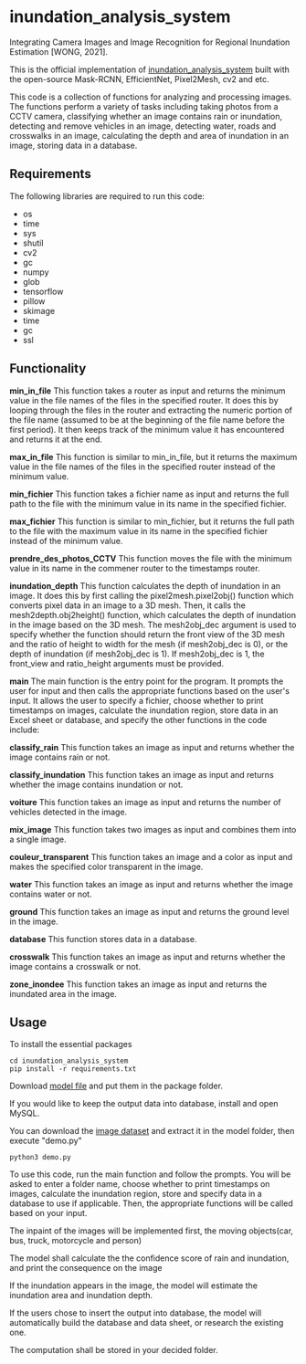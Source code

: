# inundation_analysis_system
Integrating Camera Images and Image Recognition for Regional Inundation Estimation [WONG, 2021].

This is the official  implementation of [inundation_analysis_system](https://ndltd.ncl.edu.tw/cgi-bin/gs32/gsweb.cgi/login?o=dnclcdr&s=id=%22109NYCU5015050%22.&searchmode=basic) built with the open-source Mask-RCNN, EfficientNet, Pixel2Mesh, cv2 and etc.

This code is a collection of functions for analyzing and processing images. The functions perform a variety of tasks including taking photos from a CCTV camera, classifying whether an image contains rain or inundation,  detecting and remove vehicles in an image, detecting water, roads and crosswalks in an image, calculating the depth and area of inundation in an image, storing data in a database.

## Requirements
The following libraries are required to run this code:

* os
* time
* sys
* shutil
* cv2
* gc
* numpy
* glob
* tensorflow
* pillow
* skimage
* time
* gc
* ssl

## Functionality
**min_in_file**
This function takes a router as input and returns the minimum value in the file names of the files in the specified router. It does this by looping through the files in the router and extracting the numeric portion of the file name (assumed to be at the beginning of the file name before the first period). It then keeps track of the minimum value it has encountered and returns it at the end.

**max_in_file**
This function is similar to min_in_file, but it returns the maximum value in the file names of the files in the specified router instead of the minimum value.

**min_fichier**
This function takes a fichier name as input and returns the full path to the file with the minimum value in its name in the specified fichier.

**max_fichier**
This function is similar to min_fichier, but it returns the full path to the file with the maximum value in its name in the specified fichier instead of the minimum value.

**prendre_des_photos_CCTV**
This function moves the file with the minimum value in its name in the commener router to the timestamps router.

**inundation_depth**
This function calculates the depth of inundation in an image. It does this by first calling the pixel2mesh.pixel2obj() function which converts pixel data in an image to a 3D mesh. Then, it calls the mesh2depth.obj2height() function, which calculates the depth of inundation in the image based on the 3D mesh. The mesh2obj_dec argument is used to specify whether the function should return the front view of the 3D mesh and the ratio of height to width for the mesh (if mesh2obj_dec is 0), or the depth of inundation (if mesh2obj_dec is 1). If mesh2obj_dec is 1, the front_view and ratio_height arguments must be provided.

**main**
The main function is the entry point for the program. It prompts the user for input and then calls the appropriate functions based on the user's input. It allows the user to specify a fichier, choose whether to print timestamps on images, calculate the inundation region, store data in an Excel sheet or database, and specify the other functions in the code include:

**classify_rain**
This function takes an image as input and returns whether the image contains rain or not.

**classify_inundation**
This function takes an image as input and returns whether the image contains inundation or not.

**voiture**
This function takes an image as input and returns the number of vehicles detected in the image.

**mix_image**
This function takes two images as input and combines them into a single image.

**couleur_transparent**
This function takes an image and a color as input and makes the specified color transparent in the image.

**water**
This function takes an image as input and returns whether the image contains water or not.

**ground**
This function takes an image as input and returns the ground level in the image.

**database**
This function stores data in a database.

**crosswalk**
This function takes an image as input and returns whether the image contains a crosswalk or not.

**zone_inondee**
This function takes an image as input and returns the inundated area in the image.

## Usage
To install the essential packages

    cd inundation_analysis_system
    pip install -r requirements.txt

Download [model file]() and put them in the package folder.

If you would like to keep the output data into database, install and open MySQL.

You can download the [image dataset]() and extract it in the model folder, then execute "demo.py"

    python3 demo.py

To use this code, run the main function and follow the prompts. You will be asked to enter a folder name, choose whether to print timestamps on images, calculate the inundation region, store and specify data in a database to use if applicable. Then, the appropriate functions will be called based on your input.

The inpaint of the images will be implemented first, the moving objects(car, bus, truck, motorcycle and person)

The model shall calculate the the confidence score of rain and inundation, and print the consequence on the image

If the inundation appears in the image, the model will estimate the inundation area and inundation depth.

If the users chose to insert the output into database, the model will automatically build the database and data sheet, or research the existing one. 

The computation shall be stored in your decided folder.
